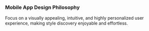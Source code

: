 ### Mobile App Design Philosophy
Focus on a visually appealing, intuitive, and highly personalized user experience, making style discovery enjoyable and effortless.

